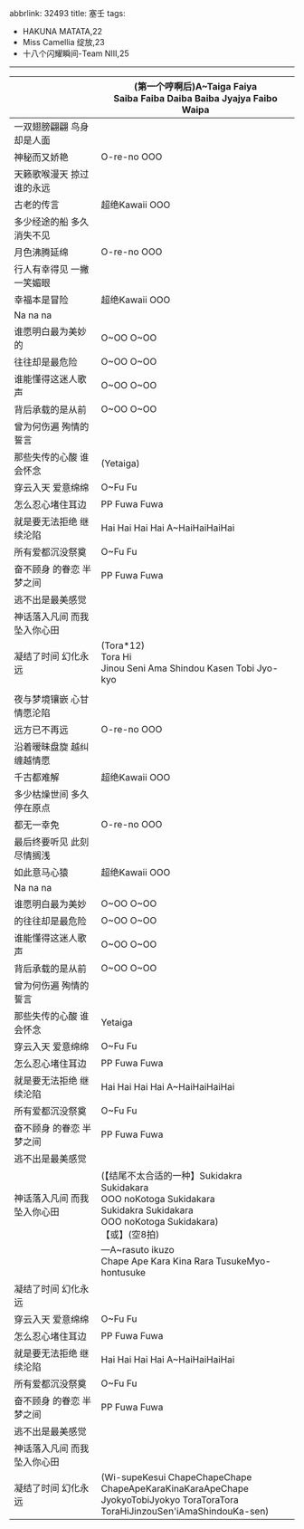 abbrlink: 32493
title: 塞壬
tags:
  - HAKUNA MATATA,22
  - Miss Camellia 绽放,23
  - 十八个闪耀瞬间-Team NIII,25
---
|      |(第一个哼啊后)A~Taiga Faiya <br>Saiba Faiba Daiba Baiba Jyajya Faibo Waipa|
|--|--|
|一双翅膀翩翩 鸟身却是人面|      |
|神秘而又娇艳|O-re-no OOO|
|天籁歌喉漫天 掠过谁的永远|      |
|古老的传言|超绝Kawaii OOO|
|多少经途的船 多久消失不见|      |
|月色沸腾延绵|O-re-no OOO|
|行人有幸得见 一撇一笑媚眼|      |
|幸福本是冒险|超绝Kawaii OOO|
|Na na na|      |
|谁愿明白最为美妙的|O~OO O~OO|
|往往却是最危险|O~OO O~OO|
|谁能懂得这迷人歌声|O~OO O~OO|
|背后承载的是从前|O~OO O~OO|
|曾为何伤遍 殉情的誓言|      |
|那些失传的心酸 谁会怀念|(Yetaiga)|
|穿云入天 爱意绵绵|O~Fu Fu|
|怎么忍心堵住耳边|PP Fuwa Fuwa|
|就是要无法拒绝 继续沦陷|Hai Hai Hai Hai A~HaiHaiHaiHai|
|所有爱都沉没祭奠|O~Fu Fu|
|奋不顾身 的眷恋 半梦之间|PP Fuwa Fuwa|
|逃不出是最美感觉|      |
|神话落入凡间 而我坠入你心田|      |
|凝结了时间 幻化永远|(Tora*12)<br>Tora Hi<br>Jinou Seni Ama Shindou Kasen Tobi Jyo-kyo|
|      |      |
|夜与梦境镶嵌 心甘情愿沦陷|      |
|远方已不再远|O-re-no OOO|
|沿着暧昧盘旋 越纠缠越情愿|      |
|千古都难解|超绝Kawaii OOO|
|多少枯燥世间 多久停在原点|      |
|都无一幸免|O-re-no OOO|
|最后终要听见 此刻尽情搁浅|      |
|如此意马心猿|超绝Kawaii OOO|
|Na na na|      |
|谁愿明白最为美妙|O~OO O~OO|
|的往往却是最危险|O~OO O~OO|
|谁能懂得这迷人歌声|O~OO O~OO|
|背后承载的是从前|O~OO O~OO|
|曾为何伤遍 殉情的誓言|      |
|那些失传的心酸 谁会怀念|Yetaiga|
|穿云入天 爱意绵绵|O~Fu Fu|
|怎么忍心堵住耳边|PP Fuwa Fuwa|
|就是要无法拒绝 继续沦陷|Hai Hai Hai Hai A~HaiHaiHaiHai|
|所有爱都沉没祭奠|O~Fu Fu|
|奋不顾身 的眷恋 半梦之间|PP Fuwa Fuwa|
|逃不出是最美感觉|      |
|神话落入凡间 而我坠入你心田|(【结尾不太合适的一种】Sukidakra Sukidakara<br>OOO noKotoga Sukidakara<br>Sukidakra Sukidakara<br>OOO noKotoga Sukidakara)<br>【或】(空8拍)|
|      |—A~rasuto ikuzo<br>Chape Ape Kara Kina Rara TusukeMyo-hontusuke|
|凝结了时间 幻化永远|      |
|穿云入天 爱意绵绵|O~Fu Fu|
|怎么忍心堵住耳边|PP Fuwa Fuwa|
|就是要无法拒绝 继续沦陷|Hai Hai Hai Hai A~HaiHaiHaiHai|
|所有爱都沉没祭奠|O~Fu Fu|
|奋不顾身 的眷恋 半梦之间|PP Fuwa Fuwa|
|逃不出是最美感觉|      |
|神话落入凡间 而我坠入你心田|      |
|凝结了时间 幻化永远|(Wi-supeKesui ChapeChapeChape<br>ChapeApeKaraKinaKaraApeChape<br>JyokyoTobiJyokyo ToraToraTora<br>ToraHiJinzouSen'iAmaShindouKa-sen)|